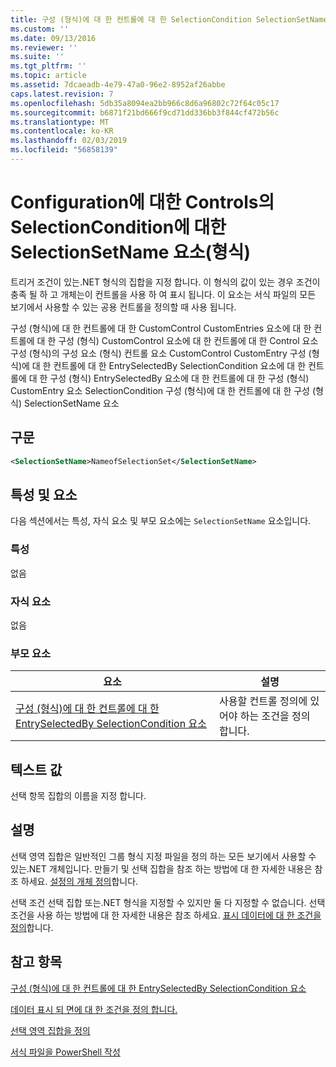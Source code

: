 ```yaml
---
title: 구성 (형식)에 대 한 컨트롤에 대 한 SelectionCondition SelectionSetName 요소 | Microsoft Docs
ms.custom: ''
ms.date: 09/13/2016
ms.reviewer: ''
ms.suite: ''
ms.tgt_pltfrm: ''
ms.topic: article
ms.assetid: 7dcaeadb-4e79-47a0-96e2-8952af26abbe
caps.latest.revision: 7
ms.openlocfilehash: 5db35a8094ea2bb966c8d6a96802c72f64c05c17
ms.sourcegitcommit: b6871f21bd666f9cd71dd336bb3f844cf472b56c
ms.translationtype: MT
ms.contentlocale: ko-KR
ms.lasthandoff: 02/03/2019
ms.locfileid: "56858139"
---
```

# <a name="selectionsetname-element-for-selectioncondition-for-controls-for-configuration-format"></a>Configuration에 대한 Controls의 SelectionCondition에 대한 SelectionSetName 요소(형식)

트리거 조건이 있는.NET 형식의 집합을 지정 합니다. 이 형식의 값이 있는 경우 조건이 충족 될 하 고 개체는이 컨트롤을 사용 하 여 표시 됩니다. 이 요소는 서식 파일의 모든 보기에서 사용할 수 있는 공용 컨트롤을 정의할 때 사용 됩니다.

구성 (형식)에 대 한 컨트롤에 대 한 CustomControl CustomEntries 요소에 대 한 컨트롤에 대 한 구성 (형식) CustomControl 요소에 대 한 컨트롤에 대 한 Control 요소 구성 (형식)의 구성 요소 (형식) 컨트롤 요소 CustomControl CustomEntry 구성 (형식)에 대 한 컨트롤에 대 한 EntrySelectedBy SelectionCondition 요소에 대 한 컨트롤에 대 한 구성 (형식) EntrySelectedBy 요소에 대 한 컨트롤에 대 한 구성 (형식) CustomEntry 요소 SelectionCondition 구성 (형식)에 대 한 컨트롤에 대 한 구성 (형식) SelectionSetName 요소

## <a name="syntax"></a>구문

```xml
<SelectionSetName>NameofSelectionSet</SelectionSetName>
```

## <a name="attributes-and-elements"></a>특성 및 요소

다음 섹션에서는 특성, 자식 요소 및 부모 요소에는 `SelectionSetName` 요소입니다.

### <a name="attributes"></a>특성

없음

### <a name="child-elements"></a>자식 요소

없음

### <a name="parent-elements"></a>부모 요소

|요소|설명|
|-------------|-----------------|
|[구성 (형식)에 대 한 컨트롤에 대 한 EntrySelectedBy SelectionCondition 요소](./selectioncondition-element-for-entryselectedby-for-controls-for-configuration-format.md)|사용할 컨트롤 정의에 있어야 하는 조건을 정의 합니다.|

## <a name="text-value"></a>텍스트 값

선택 항목 집합의 이름을 지정 합니다.

## <a name="remarks"></a>설명

선택 영역 집합은 일반적인 그룹 형식 지정 파일을 정의 하는 모든 보기에서 사용할 수 있는.NET 개체입니다. 만들기 및 선택 집합을 참조 하는 방법에 대 한 자세한 내용은 참조 하세요. [설정의 개체 정의](./defining-selection-sets.md)합니다.

선택 조건 선택 집합 또는.NET 형식을 지정할 수 있지만 둘 다 지정할 수 없습니다. 선택 조건을 사용 하는 방법에 대 한 자세한 내용은 참조 하세요. [표시 데이터에 대 한 조건을 정의](./defining-conditions-for-displaying-data.md)합니다.

## <a name="see-also"></a>참고 항목

[구성 (형식)에 대 한 컨트롤에 대 한 EntrySelectedBy SelectionCondition 요소](./selectioncondition-element-for-entryselectedby-for-controls-for-configuration-format.md)

[데이터 표시 되 면에 대 한 조건을 정의 합니다.](./defining-conditions-for-displaying-data.md)

[선택 영역 집합을 정의](./defining-selection-sets.md)

[서식 파일을 PowerShell 작성](./writing-a-powershell-formatting-file.md)
